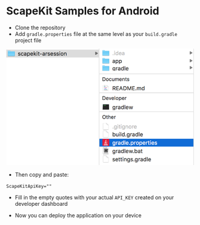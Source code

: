 # ScapeKit Samples for Android 

* Clone the repository
* Add `gradle.properties` file at the same level as your `build.gradle` project file 

<img src='scapekit_android_gradle_properties.png'></a>

* Then copy and paste:
```
ScapeKitApiKey=""
```

* Fill in the empty quotes with your actual `API_KEY` created on your developer dashboard

* Now you can deploy the application on your device
